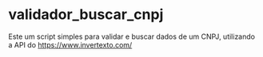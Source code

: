 # validador_buscar_cnpj
Este um script simples para validar e buscar dados de um CNPJ, utilizando a API do https://www.invertexto.com/
